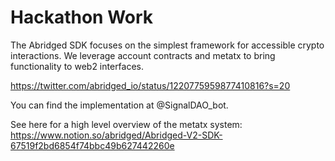 # Hackathon Work

The Abridged SDK focuses on the simplest framework for accessible crypto interactions. We leverage account contracts and metatx to bring functionality to web2 interfaces.

https://twitter.com/abridged_io/status/1220775959877410816?s=20

You can find the implementation at @SignalDAO_bot. 

See here for a high level overview of the metatx system: https://www.notion.so/abridged/Abridged-V2-SDK-67519f2bd6854f74bbc49b627442260e

